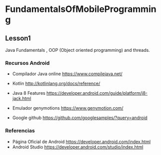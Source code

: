 # FundamentalsOfMobileProgramming

## Lesson1 

Java Fundamentals , OOP (Object oriented programming) and threads.

### Recursos Android 

- Compilador Java online https://www.compilejava.net/

- Kotlin http://kotlinlang.org/docs/reference/

- Java 8 Features https://developer.android.com/guide/platform/j8-jack.html

- Emulador genymotions https://www.genymotion.com/

- Google github https://github.com/googlesamples/?query=android


### Referencias

- Página Oficial de Android https://developer.android.com/index.html
- Android Studio https://developer.android.com/studio/index.html
